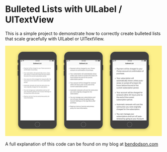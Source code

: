 # Bulleted Lists with UILabel / UITextView

This is a simple project to demonstrate how to correctly create bulleted lists that scale gracefully with UILabel or UITextView.

![Scaling bulleted lists for UILabel / UITextView](bulleted-list-scale.jpg)

A full explanation of this code can be found on my blog at [bendodson.com](http://bendodson.com/weblog/2018/08/09/bulleted-lists-with-uilabel/)
